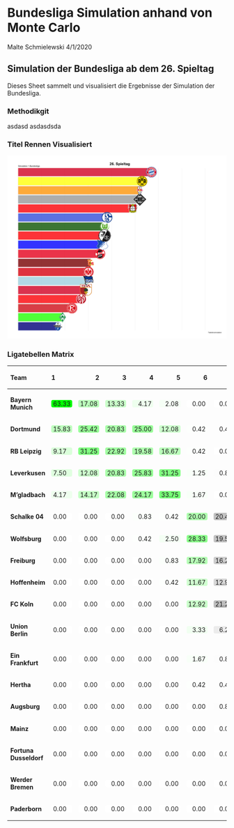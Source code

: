 Bundesliga Simulation anhand von Monte Carlo
================
Malte Schmielewski
4/1/2020

## Simulation der Bundesliga ab dem 26. Spieltag

Dieses Sheet sammelt und visualisiert die Ergebnisse der Simulation der
Bundesliga.

### Methodikgit

asdasd asdasdsda

### Titel Rennen Visualisiert

![](gganim.gif)

### Ligatebellen Matrix

<table class="table table-condensed">

<thead>

<tr>

<th style="text-align:left;">

Team

</th>

<th style="text-align:left;">

1

</th>

<th style="text-align:right;">

2

</th>

<th style="text-align:right;">

3

</th>

<th style="text-align:right;">

4

</th>

<th style="text-align:right;">

5

</th>

<th style="text-align:right;">

6

</th>

<th style="text-align:right;">

7

</th>

<th style="text-align:right;">

8

</th>

<th style="text-align:right;">

9

</th>

<th style="text-align:right;">

10

</th>

<th style="text-align:right;">

11

</th>

<th style="text-align:right;">

12

</th>

<th style="text-align:right;">

13

</th>

<th style="text-align:right;">

14

</th>

<th style="text-align:right;">

15

</th>

<th style="text-align:right;">

16

</th>

<th style="text-align:right;">

17

</th>

<th style="text-align:right;">

18

</th>

</tr>

</thead>

<tbody>

<tr>

<td style="text-align:left;">

<span style="font-weight: bold">Bayern Munich
</span>

</td>

<td style="text-align:left;">

<span style="display: block; padding: 0 4px; border-radius: 4px; background-color: #00ff00">63.33</span>

</td>

<td style="text-align:right;">

<span style="display: block; padding: 0 4px; border-radius: 4px; background-color: #baffba">17.08</span>

</td>

<td style="text-align:right;">

<span style="display: block; padding: 0 4px; border-radius: 4px; background-color: #c9ffc9">13.33</span>

</td>

<td style="text-align:right;">

<span style="display: block; padding: 0 4px; border-radius: 4px; background-color: #eeffee">4.17</span>

</td>

<td style="text-align:right;">

<span style="display: block; padding: 0 4px; border-radius: 4px; background-color: #f6fff6">2.08</span>

</td>

<td style="text-align:right;">

<span style="display: block; padding: 0 4px; border-radius: 4px; background-color: #ffffff">0.00</span>

</td>

<td style="text-align:right;">

<span style="display: block; padding: 0 4px; border-radius: 4px; background-color: #ffffff">0.00</span>

</td>

<td style="text-align:right;">

<span style="display: block; padding: 0 4px; border-radius: 4px; background-color: #ffffff">0.00</span>

</td>

<td style="text-align:right;">

<span style="display: block; padding: 0 4px; border-radius: 4px; background-color: #ffffff">0.00</span>

</td>

<td style="text-align:right;">

<span style="display: block; padding: 0 4px; border-radius: 4px; background-color: #ffffff">0.00</span>

</td>

<td style="text-align:right;">

<span style="display: block; padding: 0 4px; border-radius: 4px; background-color: #ffffff">0.00</span>

</td>

<td style="text-align:right;">

<span style="display: block; padding: 0 4px; border-radius: 4px; background-color: #ffffff">0.00</span>

</td>

<td style="text-align:right;">

<span style="display: block; padding: 0 4px; border-radius: 4px; background-color: #ffffff">0.00</span>

</td>

<td style="text-align:right;">

<span style="display: block; padding: 0 4px; border-radius: 4px; background-color: #ffffff">0.00</span>

</td>

<td style="text-align:right;">

<span style="display: block; padding: 0 4px; border-radius: 4px; background-color: #ffffff">0.00</span>

</td>

<td style="text-align:right;">

<span style="display: block; padding: 0 4px; border-radius: 4px; background-color: #ffffff">0.00</span>

</td>

<td style="text-align:right;">

<span style="display: block; padding: 0 4px; border-radius: 4px; background-color: #ffffff">0.00</span>

</td>

<td style="text-align:right;">

<span style="display: block; padding: 0 4px; border-radius: 4px; background-color: #ffffff">0.00</span>

</td>

</tr>

<tr>

<td style="text-align:left;">

<span style="font-weight: bold">Dortmund
</span>

</td>

<td style="text-align:left;">

<span style="display: block; padding: 0 4px; border-radius: 4px; background-color: #bfffbf">15.83</span>

</td>

<td style="text-align:right;">

<span style="display: block; padding: 0 4px; border-radius: 4px; background-color: #98ff98">25.42</span>

</td>

<td style="text-align:right;">

<span style="display: block; padding: 0 4px; border-radius: 4px; background-color: #abffab">20.83</span>

</td>

<td style="text-align:right;">

<span style="display: block; padding: 0 4px; border-radius: 4px; background-color: #9aff9a">25.00</span>

</td>

<td style="text-align:right;">

<span style="display: block; padding: 0 4px; border-radius: 4px; background-color: #ceffce">12.08</span>

</td>

<td style="text-align:right;">

<span style="display: block; padding: 0 4px; border-radius: 4px; background-color: #fdfffd">0.42</span>

</td>

<td style="text-align:right;">

<span style="display: block; padding: 0 4px; border-radius: 4px; background-color: #fdfdfd">0.42</span>

</td>

<td style="text-align:right;">

<span style="display: block; padding: 0 4px; border-radius: 4px; background-color: #ffffff">0.00</span>

</td>

<td style="text-align:right;">

<span style="display: block; padding: 0 4px; border-radius: 4px; background-color: #ffffff">0.00</span>

</td>

<td style="text-align:right;">

<span style="display: block; padding: 0 4px; border-radius: 4px; background-color: #ffffff">0.00</span>

</td>

<td style="text-align:right;">

<span style="display: block; padding: 0 4px; border-radius: 4px; background-color: #ffffff">0.00</span>

</td>

<td style="text-align:right;">

<span style="display: block; padding: 0 4px; border-radius: 4px; background-color: #ffffff">0.00</span>

</td>

<td style="text-align:right;">

<span style="display: block; padding: 0 4px; border-radius: 4px; background-color: #ffffff">0.00</span>

</td>

<td style="text-align:right;">

<span style="display: block; padding: 0 4px; border-radius: 4px; background-color: #ffffff">0.00</span>

</td>

<td style="text-align:right;">

<span style="display: block; padding: 0 4px; border-radius: 4px; background-color: #ffffff">0.00</span>

</td>

<td style="text-align:right;">

<span style="display: block; padding: 0 4px; border-radius: 4px; background-color: #ffffff">0.00</span>

</td>

<td style="text-align:right;">

<span style="display: block; padding: 0 4px; border-radius: 4px; background-color: #ffffff">0.00</span>

</td>

<td style="text-align:right;">

<span style="display: block; padding: 0 4px; border-radius: 4px; background-color: #ffffff">0.00</span>

</td>

</tr>

<tr>

<td style="text-align:left;">

<span style="font-weight: bold">RB Leipzig
</span>

</td>

<td style="text-align:left;">

<span style="display: block; padding: 0 4px; border-radius: 4px; background-color: #daffda">9.17</span>

</td>

<td style="text-align:right;">

<span style="display: block; padding: 0 4px; border-radius: 4px; background-color: #81ff81">31.25</span>

</td>

<td style="text-align:right;">

<span style="display: block; padding: 0 4px; border-radius: 4px; background-color: #a2ffa2">22.92</span>

</td>

<td style="text-align:right;">

<span style="display: block; padding: 0 4px; border-radius: 4px; background-color: #b0ffb0">19.58</span>

</td>

<td style="text-align:right;">

<span style="display: block; padding: 0 4px; border-radius: 4px; background-color: #bbffbb">16.67</span>

</td>

<td style="text-align:right;">

<span style="display: block; padding: 0 4px; border-radius: 4px; background-color: #fdfffd">0.42</span>

</td>

<td style="text-align:right;">

<span style="display: block; padding: 0 4px; border-radius: 4px; background-color: #ffffff">0.00</span>

</td>

<td style="text-align:right;">

<span style="display: block; padding: 0 4px; border-radius: 4px; background-color: #ffffff">0.00</span>

</td>

<td style="text-align:right;">

<span style="display: block; padding: 0 4px; border-radius: 4px; background-color: #ffffff">0.00</span>

</td>

<td style="text-align:right;">

<span style="display: block; padding: 0 4px; border-radius: 4px; background-color: #ffffff">0.00</span>

</td>

<td style="text-align:right;">

<span style="display: block; padding: 0 4px; border-radius: 4px; background-color: #ffffff">0.00</span>

</td>

<td style="text-align:right;">

<span style="display: block; padding: 0 4px; border-radius: 4px; background-color: #ffffff">0.00</span>

</td>

<td style="text-align:right;">

<span style="display: block; padding: 0 4px; border-radius: 4px; background-color: #ffffff">0.00</span>

</td>

<td style="text-align:right;">

<span style="display: block; padding: 0 4px; border-radius: 4px; background-color: #ffffff">0.00</span>

</td>

<td style="text-align:right;">

<span style="display: block; padding: 0 4px; border-radius: 4px; background-color: #ffffff">0.00</span>

</td>

<td style="text-align:right;">

<span style="display: block; padding: 0 4px; border-radius: 4px; background-color: #ffffff">0.00</span>

</td>

<td style="text-align:right;">

<span style="display: block; padding: 0 4px; border-radius: 4px; background-color: #ffffff">0.00</span>

</td>

<td style="text-align:right;">

<span style="display: block; padding: 0 4px; border-radius: 4px; background-color: #ffffff">0.00</span>

</td>

</tr>

<tr>

<td style="text-align:left;">

<span style="font-weight: bold">Leverkusen
</span>

</td>

<td style="text-align:left;">

<span style="display: block; padding: 0 4px; border-radius: 4px; background-color: #e0ffe0">7.50</span>

</td>

<td style="text-align:right;">

<span style="display: block; padding: 0 4px; border-radius: 4px; background-color: #ceffce">12.08</span>

</td>

<td style="text-align:right;">

<span style="display: block; padding: 0 4px; border-radius: 4px; background-color: #abffab">20.83</span>

</td>

<td style="text-align:right;">

<span style="display: block; padding: 0 4px; border-radius: 4px; background-color: #96ff96">25.83</span>

</td>

<td style="text-align:right;">

<span style="display: block; padding: 0 4px; border-radius: 4px; background-color: #81ff81">31.25</span>

</td>

<td style="text-align:right;">

<span style="display: block; padding: 0 4px; border-radius: 4px; background-color: #f9fff9">1.25</span>

</td>

<td style="text-align:right;">

<span style="display: block; padding: 0 4px; border-radius: 4px; background-color: #fcfcfc">0.83</span>

</td>

<td style="text-align:right;">

<span style="display: block; padding: 0 4px; border-radius: 4px; background-color: #fdfdfd">0.42</span>

</td>

<td style="text-align:right;">

<span style="display: block; padding: 0 4px; border-radius: 4px; background-color: #ffffff">0.00</span>

</td>

<td style="text-align:right;">

<span style="display: block; padding: 0 4px; border-radius: 4px; background-color: #ffffff">0.00</span>

</td>

<td style="text-align:right;">

<span style="display: block; padding: 0 4px; border-radius: 4px; background-color: #ffffff">0.00</span>

</td>

<td style="text-align:right;">

<span style="display: block; padding: 0 4px; border-radius: 4px; background-color: #ffffff">0.00</span>

</td>

<td style="text-align:right;">

<span style="display: block; padding: 0 4px; border-radius: 4px; background-color: #ffffff">0.00</span>

</td>

<td style="text-align:right;">

<span style="display: block; padding: 0 4px; border-radius: 4px; background-color: #ffffff">0.00</span>

</td>

<td style="text-align:right;">

<span style="display: block; padding: 0 4px; border-radius: 4px; background-color: #ffffff">0.00</span>

</td>

<td style="text-align:right;">

<span style="display: block; padding: 0 4px; border-radius: 4px; background-color: #ffffff">0.00</span>

</td>

<td style="text-align:right;">

<span style="display: block; padding: 0 4px; border-radius: 4px; background-color: #ffffff">0.00</span>

</td>

<td style="text-align:right;">

<span style="display: block; padding: 0 4px; border-radius: 4px; background-color: #ffffff">0.00</span>

</td>

</tr>

<tr>

<td style="text-align:left;">

<span style="font-weight: bold">M’gladbach
</span>

</td>

<td style="text-align:left;">

<span style="display: block; padding: 0 4px; border-radius: 4px; background-color: #eeffee">4.17</span>

</td>

<td style="text-align:right;">

<span style="display: block; padding: 0 4px; border-radius: 4px; background-color: #c5ffc5">14.17</span>

</td>

<td style="text-align:right;">

<span style="display: block; padding: 0 4px; border-radius: 4px; background-color: #a6ffa6">22.08</span>

</td>

<td style="text-align:right;">

<span style="display: block; padding: 0 4px; border-radius: 4px; background-color: #9dff9d">24.17</span>

</td>

<td style="text-align:right;">

<span style="display: block; padding: 0 4px; border-radius: 4px; background-color: #77ff77">33.75</span>

</td>

<td style="text-align:right;">

<span style="display: block; padding: 0 4px; border-radius: 4px; background-color: #f8fff8">1.67</span>

</td>

<td style="text-align:right;">

<span style="display: block; padding: 0 4px; border-radius: 4px; background-color: #ffffff">0.00</span>

</td>

<td style="text-align:right;">

<span style="display: block; padding: 0 4px; border-radius: 4px; background-color: #ffffff">0.00</span>

</td>

<td style="text-align:right;">

<span style="display: block; padding: 0 4px; border-radius: 4px; background-color: #ffffff">0.00</span>

</td>

<td style="text-align:right;">

<span style="display: block; padding: 0 4px; border-radius: 4px; background-color: #ffffff">0.00</span>

</td>

<td style="text-align:right;">

<span style="display: block; padding: 0 4px; border-radius: 4px; background-color: #ffffff">0.00</span>

</td>

<td style="text-align:right;">

<span style="display: block; padding: 0 4px; border-radius: 4px; background-color: #ffffff">0.00</span>

</td>

<td style="text-align:right;">

<span style="display: block; padding: 0 4px; border-radius: 4px; background-color: #ffffff">0.00</span>

</td>

<td style="text-align:right;">

<span style="display: block; padding: 0 4px; border-radius: 4px; background-color: #ffffff">0.00</span>

</td>

<td style="text-align:right;">

<span style="display: block; padding: 0 4px; border-radius: 4px; background-color: #ffffff">0.00</span>

</td>

<td style="text-align:right;">

<span style="display: block; padding: 0 4px; border-radius: 4px; background-color: #ffffff">0.00</span>

</td>

<td style="text-align:right;">

<span style="display: block; padding: 0 4px; border-radius: 4px; background-color: #ffffff">0.00</span>

</td>

<td style="text-align:right;">

<span style="display: block; padding: 0 4px; border-radius: 4px; background-color: #ffffff">0.00</span>

</td>

</tr>

<tr>

<td style="text-align:left;">

<span style="font-weight: bold">Schalke 04
</span>

</td>

<td style="text-align:left;">

<span style="display: block; padding: 0 4px; border-radius: 4px; background-color: #ffffff">0.00</span>

</td>

<td style="text-align:right;">

<span style="display: block; padding: 0 4px; border-radius: 4px; background-color: #ffffff">0.00</span>

</td>

<td style="text-align:right;">

<span style="display: block; padding: 0 4px; border-radius: 4px; background-color: #ffffff">0.00</span>

</td>

<td style="text-align:right;">

<span style="display: block; padding: 0 4px; border-radius: 4px; background-color: #fbfffb">0.83</span>

</td>

<td style="text-align:right;">

<span style="display: block; padding: 0 4px; border-radius: 4px; background-color: #fdfffd">0.42</span>

</td>

<td style="text-align:right;">

<span style="display: block; padding: 0 4px; border-radius: 4px; background-color: #aeffae">20.00</span>

</td>

<td style="text-align:right;">

<span style="display: block; padding: 0 4px; border-radius: 4px; background-color: #c1c1c1">20.42</span>

</td>

<td style="text-align:right;">

<span style="display: block; padding: 0 4px; border-radius: 4px; background-color: #d5d5d5">13.75</span>

</td>

<td style="text-align:right;">

<span style="display: block; padding: 0 4px; border-radius: 4px; background-color: #cccccc">16.67</span>

</td>

<td style="text-align:right;">

<span style="display: block; padding: 0 4px; border-radius: 4px; background-color: #dadada">12.08</span>

</td>

<td style="text-align:right;">

<span style="display: block; padding: 0 4px; border-radius: 4px; background-color: #dedede">10.83</span>

</td>

<td style="text-align:right;">

<span style="display: block; padding: 0 4px; border-radius: 4px; background-color: #f8f8f8">2.08</span>

</td>

<td style="text-align:right;">

<span style="display: block; padding: 0 4px; border-radius: 4px; background-color: #f8f8f8">2.08</span>

</td>

<td style="text-align:right;">

<span style="display: block; padding: 0 4px; border-radius: 4px; background-color: #fdfdfd">0.42</span>

</td>

<td style="text-align:right;">

<span style="display: block; padding: 0 4px; border-radius: 4px; background-color: #fdfdfd">0.42</span>

</td>

<td style="text-align:right;">

<span style="display: block; padding: 0 4px; border-radius: 4px; background-color: #ffffff">0.00</span>

</td>

<td style="text-align:right;">

<span style="display: block; padding: 0 4px; border-radius: 4px; background-color: #ffffff">0.00</span>

</td>

<td style="text-align:right;">

<span style="display: block; padding: 0 4px; border-radius: 4px; background-color: #ffffff">0.00</span>

</td>

</tr>

<tr>

<td style="text-align:left;">

<span style="font-weight: bold">Wolfsburg
</span>

</td>

<td style="text-align:left;">

<span style="display: block; padding: 0 4px; border-radius: 4px; background-color: #ffffff">0.00</span>

</td>

<td style="text-align:right;">

<span style="display: block; padding: 0 4px; border-radius: 4px; background-color: #ffffff">0.00</span>

</td>

<td style="text-align:right;">

<span style="display: block; padding: 0 4px; border-radius: 4px; background-color: #ffffff">0.00</span>

</td>

<td style="text-align:right;">

<span style="display: block; padding: 0 4px; border-radius: 4px; background-color: #fdfffd">0.42</span>

</td>

<td style="text-align:right;">

<span style="display: block; padding: 0 4px; border-radius: 4px; background-color: #f4fff4">2.50</span>

</td>

<td style="text-align:right;">

<span style="display: block; padding: 0 4px; border-radius: 4px; background-color: #8cff8c">28.33</span>

</td>

<td style="text-align:right;">

<span style="display: block; padding: 0 4px; border-radius: 4px; background-color: #c3c3c3">19.58</span>

</td>

<td style="text-align:right;">

<span style="display: block; padding: 0 4px; border-radius: 4px; background-color: #d2d2d2">14.58</span>

</td>

<td style="text-align:right;">

<span style="display: block; padding: 0 4px; border-radius: 4px; background-color: #d6d6d6">13.33</span>

</td>

<td style="text-align:right;">

<span style="display: block; padding: 0 4px; border-radius: 4px; background-color: #e6e6e6">7.92</span>

</td>

<td style="text-align:right;">

<span style="display: block; padding: 0 4px; border-radius: 4px; background-color: #eaeaea">6.67</span>

</td>

<td style="text-align:right;">

<span style="display: block; padding: 0 4px; border-radius: 4px; background-color: #f3f3f3">3.75</span>

</td>

<td style="text-align:right;">

<span style="display: block; padding: 0 4px; border-radius: 4px; background-color: #f8f8f8">2.08</span>

</td>

<td style="text-align:right;">

<span style="display: block; padding: 0 4px; border-radius: 4px; background-color: #fdfdfd">0.42</span>

</td>

<td style="text-align:right;">

<span style="display: block; padding: 0 4px; border-radius: 4px; background-color: #fdfdfd">0.42</span>

</td>

<td style="text-align:right;">

<span style="display: block; padding: 0 4px; border-radius: 4px; background-color: #ffffff">0.00</span>

</td>

<td style="text-align:right;">

<span style="display: block; padding: 0 4px; border-radius: 4px; background-color: #ffffff">0.00</span>

</td>

<td style="text-align:right;">

<span style="display: block; padding: 0 4px; border-radius: 4px; background-color: #ffffff">0.00</span>

</td>

</tr>

<tr>

<td style="text-align:left;">

<span style="font-weight: bold">Freiburg
</span>

</td>

<td style="text-align:left;">

<span style="display: block; padding: 0 4px; border-radius: 4px; background-color: #ffffff">0.00</span>

</td>

<td style="text-align:right;">

<span style="display: block; padding: 0 4px; border-radius: 4px; background-color: #ffffff">0.00</span>

</td>

<td style="text-align:right;">

<span style="display: block; padding: 0 4px; border-radius: 4px; background-color: #ffffff">0.00</span>

</td>

<td style="text-align:right;">

<span style="display: block; padding: 0 4px; border-radius: 4px; background-color: #ffffff">0.00</span>

</td>

<td style="text-align:right;">

<span style="display: block; padding: 0 4px; border-radius: 4px; background-color: #fbfffb">0.83</span>

</td>

<td style="text-align:right;">

<span style="display: block; padding: 0 4px; border-radius: 4px; background-color: #b6ffb6">17.92</span>

</td>

<td style="text-align:right;">

<span style="display: block; padding: 0 4px; border-radius: 4px; background-color: #cdcdcd">16.25</span>

</td>

<td style="text-align:right;">

<span style="display: block; padding: 0 4px; border-radius: 4px; background-color: #c7c7c7">18.33</span>

</td>

<td style="text-align:right;">

<span style="display: block; padding: 0 4px; border-radius: 4px; background-color: #cdcdcd">16.25</span>

</td>

<td style="text-align:right;">

<span style="display: block; padding: 0 4px; border-radius: 4px; background-color: #d3d3d3">14.17</span>

</td>

<td style="text-align:right;">

<span style="display: block; padding: 0 4px; border-radius: 4px; background-color: #ececec">6.25</span>

</td>

<td style="text-align:right;">

<span style="display: block; padding: 0 4px; border-radius: 4px; background-color: #eaeaea">6.67</span>

</td>

<td style="text-align:right;">

<span style="display: block; padding: 0 4px; border-radius: 4px; background-color: #f6f6f6">2.92</span>

</td>

<td style="text-align:right;">

<span style="display: block; padding: 0 4px; border-radius: 4px; background-color: #fdfdfd">0.42</span>

</td>

<td style="text-align:right;">

<span style="display: block; padding: 0 4px; border-radius: 4px; background-color: #ffffff">0.00</span>

</td>

<td style="text-align:right;">

<span style="display: block; padding: 0 4px; border-radius: 4px; background-color: #ffffff">0.00</span>

</td>

<td style="text-align:right;">

<span style="display: block; padding: 0 4px; border-radius: 4px; background-color: #ffffff">0.00</span>

</td>

<td style="text-align:right;">

<span style="display: block; padding: 0 4px; border-radius: 4px; background-color: #ffffff">0.00</span>

</td>

</tr>

<tr>

<td style="text-align:left;">

<span style="font-weight: bold">Hoffenheim
</span>

</td>

<td style="text-align:left;">

<span style="display: block; padding: 0 4px; border-radius: 4px; background-color: #ffffff">0.00</span>

</td>

<td style="text-align:right;">

<span style="display: block; padding: 0 4px; border-radius: 4px; background-color: #ffffff">0.00</span>

</td>

<td style="text-align:right;">

<span style="display: block; padding: 0 4px; border-radius: 4px; background-color: #ffffff">0.00</span>

</td>

<td style="text-align:right;">

<span style="display: block; padding: 0 4px; border-radius: 4px; background-color: #ffffff">0.00</span>

</td>

<td style="text-align:right;">

<span style="display: block; padding: 0 4px; border-radius: 4px; background-color: #fdfffd">0.42</span>

</td>

<td style="text-align:right;">

<span style="display: block; padding: 0 4px; border-radius: 4px; background-color: #d0ffd0">11.67</span>

</td>

<td style="text-align:right;">

<span style="display: block; padding: 0 4px; border-radius: 4px; background-color: #d7d7d7">12.92</span>

</td>

<td style="text-align:right;">

<span style="display: block; padding: 0 4px; border-radius: 4px; background-color: #cbcbcb">17.08</span>

</td>

<td style="text-align:right;">

<span style="display: block; padding: 0 4px; border-radius: 4px; background-color: #d1d1d1">15.00</span>

</td>

<td style="text-align:right;">

<span style="display: block; padding: 0 4px; border-radius: 4px; background-color: #d3d3d3">14.17</span>

</td>

<td style="text-align:right;">

<span style="display: block; padding: 0 4px; border-radius: 4px; background-color: #dedede">10.83</span>

</td>

<td style="text-align:right;">

<span style="display: block; padding: 0 4px; border-radius: 4px; background-color: #d6d6d6">13.33</span>

</td>

<td style="text-align:right;">

<span style="display: block; padding: 0 4px; border-radius: 4px; background-color: #f6f6f6">2.92</span>

</td>

<td style="text-align:right;">

<span style="display: block; padding: 0 4px; border-radius: 4px; background-color: #f9f9f9">1.67</span>

</td>

<td style="text-align:right;">

<span style="display: block; padding: 0 4px; border-radius: 4px; background-color: #ffffff">0.00</span>

</td>

<td style="text-align:right;">

<span style="display: block; padding: 0 4px; border-radius: 4px; background-color: #ffffff">0.00</span>

</td>

<td style="text-align:right;">

<span style="display: block; padding: 0 4px; border-radius: 4px; background-color: #ffffff">0.00</span>

</td>

<td style="text-align:right;">

<span style="display: block; padding: 0 4px; border-radius: 4px; background-color: #ffffff">0.00</span>

</td>

</tr>

<tr>

<td style="text-align:left;">

<span style="font-weight: bold">FC Koln
</span>

</td>

<td style="text-align:left;">

<span style="display: block; padding: 0 4px; border-radius: 4px; background-color: #ffffff">0.00</span>

</td>

<td style="text-align:right;">

<span style="display: block; padding: 0 4px; border-radius: 4px; background-color: #ffffff">0.00</span>

</td>

<td style="text-align:right;">

<span style="display: block; padding: 0 4px; border-radius: 4px; background-color: #ffffff">0.00</span>

</td>

<td style="text-align:right;">

<span style="display: block; padding: 0 4px; border-radius: 4px; background-color: #ffffff">0.00</span>

</td>

<td style="text-align:right;">

<span style="display: block; padding: 0 4px; border-radius: 4px; background-color: #ffffff">0.00</span>

</td>

<td style="text-align:right;">

<span style="display: block; padding: 0 4px; border-radius: 4px; background-color: #caffca">12.92</span>

</td>

<td style="text-align:right;">

<span style="display: block; padding: 0 4px; border-radius: 4px; background-color: #bebebe">21.25</span>

</td>

<td style="text-align:right;">

<span style="display: block; padding: 0 4px; border-radius: 4px; background-color: #d0d0d0">15.42</span>

</td>

<td style="text-align:right;">

<span style="display: block; padding: 0 4px; border-radius: 4px; background-color: #d9d9d9">12.50</span>

</td>

<td style="text-align:right;">

<span style="display: block; padding: 0 4px; border-radius: 4px; background-color: #d7d7d7">12.92</span>

</td>

<td style="text-align:right;">

<span style="display: block; padding: 0 4px; border-radius: 4px; background-color: #dcdcdc">11.25</span>

</td>

<td style="text-align:right;">

<span style="display: block; padding: 0 4px; border-radius: 4px; background-color: #e6e6e6">7.92</span>

</td>

<td style="text-align:right;">

<span style="display: block; padding: 0 4px; border-radius: 4px; background-color: #f1f1f1">4.58</span>

</td>

<td style="text-align:right;">

<span style="display: block; padding: 0 4px; border-radius: 4px; background-color: #fcfcfc">0.83</span>

</td>

<td style="text-align:right;">

<span style="display: block; padding: 0 4px; border-radius: 4px; background-color: #fdfdfd">0.42</span>

</td>

<td style="text-align:right;">

<span style="display: block; padding: 0 4px; border-radius: 4px; background-color: #ffffff">0.00</span>

</td>

<td style="text-align:right;">

<span style="display: block; padding: 0 4px; border-radius: 4px; background-color: #ffffff">0.00</span>

</td>

<td style="text-align:right;">

<span style="display: block; padding: 0 4px; border-radius: 4px; background-color: #ffffff">0.00</span>

</td>

</tr>

<tr>

<td style="text-align:left;">

<span style="font-weight: bold">Union Berlin
</span>

</td>

<td style="text-align:left;">

<span style="display: block; padding: 0 4px; border-radius: 4px; background-color: #ffffff">0.00</span>

</td>

<td style="text-align:right;">

<span style="display: block; padding: 0 4px; border-radius: 4px; background-color: #ffffff">0.00</span>

</td>

<td style="text-align:right;">

<span style="display: block; padding: 0 4px; border-radius: 4px; background-color: #ffffff">0.00</span>

</td>

<td style="text-align:right;">

<span style="display: block; padding: 0 4px; border-radius: 4px; background-color: #ffffff">0.00</span>

</td>

<td style="text-align:right;">

<span style="display: block; padding: 0 4px; border-radius: 4px; background-color: #ffffff">0.00</span>

</td>

<td style="text-align:right;">

<span style="display: block; padding: 0 4px; border-radius: 4px; background-color: #f1fff1">3.33</span>

</td>

<td style="text-align:right;">

<span style="display: block; padding: 0 4px; border-radius: 4px; background-color: #ececec">6.25</span>

</td>

<td style="text-align:right;">

<span style="display: block; padding: 0 4px; border-radius: 4px; background-color: #d5d5d5">13.75</span>

</td>

<td style="text-align:right;">

<span style="display: block; padding: 0 4px; border-radius: 4px; background-color: #dcdcdc">11.25</span>

</td>

<td style="text-align:right;">

<span style="display: block; padding: 0 4px; border-radius: 4px; background-color: #dadada">12.08</span>

</td>

<td style="text-align:right;">

<span style="display: block; padding: 0 4px; border-radius: 4px; background-color: #cbcbcb">17.08</span>

</td>

<td style="text-align:right;">

<span style="display: block; padding: 0 4px; border-radius: 4px; background-color: #d0d0d0">15.42</span>

</td>

<td style="text-align:right;">

<span style="display: block; padding: 0 4px; border-radius: 4px; background-color: #dfdfdf">10.42</span>

</td>

<td style="text-align:right;">

<span style="display: block; padding: 0 4px; border-radius: 4px; background-color: #eaeaea">6.67</span>

</td>

<td style="text-align:right;">

<span style="display: block; padding: 0 4px; border-radius: 4px; background-color: #f6f6f6">2.92</span>

</td>

<td style="text-align:right;">

<span style="display: block; padding: 0 4px; border-radius: 4px; background-color: #fffefc">0.42</span>

</td>

<td style="text-align:right;">

<span style="display: block; padding: 0 4px; border-radius: 4px; background-color: #fffdfd">0.42</span>

</td>

<td style="text-align:right;">

<span style="display: block; padding: 0 4px; border-radius: 4px; background-color: #ffffff">0.00</span>

</td>

</tr>

<tr>

<td style="text-align:left;">

<span style="font-weight: bold">Ein Frankfurt
</span>

</td>

<td style="text-align:left;">

<span style="display: block; padding: 0 4px; border-radius: 4px; background-color: #ffffff">0.00</span>

</td>

<td style="text-align:right;">

<span style="display: block; padding: 0 4px; border-radius: 4px; background-color: #ffffff">0.00</span>

</td>

<td style="text-align:right;">

<span style="display: block; padding: 0 4px; border-radius: 4px; background-color: #ffffff">0.00</span>

</td>

<td style="text-align:right;">

<span style="display: block; padding: 0 4px; border-radius: 4px; background-color: #ffffff">0.00</span>

</td>

<td style="text-align:right;">

<span style="display: block; padding: 0 4px; border-radius: 4px; background-color: #ffffff">0.00</span>

</td>

<td style="text-align:right;">

<span style="display: block; padding: 0 4px; border-radius: 4px; background-color: #f8fff8">1.67</span>

</td>

<td style="text-align:right;">

<span style="display: block; padding: 0 4px; border-radius: 4px; background-color: #fcfcfc">0.83</span>

</td>

<td style="text-align:right;">

<span style="display: block; padding: 0 4px; border-radius: 4px; background-color: #f4f4f4">3.33</span>

</td>

<td style="text-align:right;">

<span style="display: block; padding: 0 4px; border-radius: 4px; background-color: #e4e4e4">8.75</span>

</td>

<td style="text-align:right;">

<span style="display: block; padding: 0 4px; border-radius: 4px; background-color: #d7d7d7">12.92</span>

</td>

<td style="text-align:right;">

<span style="display: block; padding: 0 4px; border-radius: 4px; background-color: #d0d0d0">15.42</span>

</td>

<td style="text-align:right;">

<span style="display: block; padding: 0 4px; border-radius: 4px; background-color: #d7d7d7">12.92</span>

</td>

<td style="text-align:right;">

<span style="display: block; padding: 0 4px; border-radius: 4px; background-color: #bdbdbd">21.67</span>

</td>

<td style="text-align:right;">

<span style="display: block; padding: 0 4px; border-radius: 4px; background-color: #d9d9d9">12.50</span>

</td>

<td style="text-align:right;">

<span style="display: block; padding: 0 4px; border-radius: 4px; background-color: #e5e5e5">8.33</span>

</td>

<td style="text-align:right;">

<span style="display: block; padding: 0 4px; border-radius: 4px; background-color: #fffcf6">1.25</span>

</td>

<td style="text-align:right;">

<span style="display: block; padding: 0 4px; border-radius: 4px; background-color: #fffdfd">0.42</span>

</td>

<td style="text-align:right;">

<span style="display: block; padding: 0 4px; border-radius: 4px; background-color: #ffffff">0.00</span>

</td>

</tr>

<tr>

<td style="text-align:left;">

<span style="font-weight: bold">Hertha
</span>

</td>

<td style="text-align:left;">

<span style="display: block; padding: 0 4px; border-radius: 4px; background-color: #ffffff">0.00</span>

</td>

<td style="text-align:right;">

<span style="display: block; padding: 0 4px; border-radius: 4px; background-color: #ffffff">0.00</span>

</td>

<td style="text-align:right;">

<span style="display: block; padding: 0 4px; border-radius: 4px; background-color: #ffffff">0.00</span>

</td>

<td style="text-align:right;">

<span style="display: block; padding: 0 4px; border-radius: 4px; background-color: #ffffff">0.00</span>

</td>

<td style="text-align:right;">

<span style="display: block; padding: 0 4px; border-radius: 4px; background-color: #ffffff">0.00</span>

</td>

<td style="text-align:right;">

<span style="display: block; padding: 0 4px; border-radius: 4px; background-color: #fdfffd">0.42</span>

</td>

<td style="text-align:right;">

<span style="display: block; padding: 0 4px; border-radius: 4px; background-color: #fdfdfd">0.42</span>

</td>

<td style="text-align:right;">

<span style="display: block; padding: 0 4px; border-radius: 4px; background-color: #f8f8f8">2.08</span>

</td>

<td style="text-align:right;">

<span style="display: block; padding: 0 4px; border-radius: 4px; background-color: #f7f7f7">2.50</span>

</td>

<td style="text-align:right;">

<span style="display: block; padding: 0 4px; border-radius: 4px; background-color: #ececec">6.25</span>

</td>

<td style="text-align:right;">

<span style="display: block; padding: 0 4px; border-radius: 4px; background-color: #e1e1e1">9.58</span>

</td>

<td style="text-align:right;">

<span style="display: block; padding: 0 4px; border-radius: 4px; background-color: #d9d9d9">12.50</span>

</td>

<td style="text-align:right;">

<span style="display: block; padding: 0 4px; border-radius: 4px; background-color: #cecece">15.83</span>

</td>

<td style="text-align:right;">

<span style="display: block; padding: 0 4px; border-radius: 4px; background-color: #b1b1b1">25.42</span>

</td>

<td style="text-align:right;">

<span style="display: block; padding: 0 4px; border-radius: 4px; background-color: #c9c9c9">17.50</span>

</td>

<td style="text-align:right;">

<span style="display: block; padding: 0 4px; border-radius: 4px; background-color: #fff2db">5.42</span>

</td>

<td style="text-align:right;">

<span style="display: block; padding: 0 4px; border-radius: 4px; background-color: #fff6f6">2.08</span>

</td>

<td style="text-align:right;">

<span style="display: block; padding: 0 4px; border-radius: 4px; background-color: #ffffff">0.00</span>

</td>

</tr>

<tr>

<td style="text-align:left;">

<span style="font-weight: bold">Augsburg
</span>

</td>

<td style="text-align:left;">

<span style="display: block; padding: 0 4px; border-radius: 4px; background-color: #ffffff">0.00</span>

</td>

<td style="text-align:right;">

<span style="display: block; padding: 0 4px; border-radius: 4px; background-color: #ffffff">0.00</span>

</td>

<td style="text-align:right;">

<span style="display: block; padding: 0 4px; border-radius: 4px; background-color: #ffffff">0.00</span>

</td>

<td style="text-align:right;">

<span style="display: block; padding: 0 4px; border-radius: 4px; background-color: #ffffff">0.00</span>

</td>

<td style="text-align:right;">

<span style="display: block; padding: 0 4px; border-radius: 4px; background-color: #ffffff">0.00</span>

</td>

<td style="text-align:right;">

<span style="display: block; padding: 0 4px; border-radius: 4px; background-color: #ffffff">0.00</span>

</td>

<td style="text-align:right;">

<span style="display: block; padding: 0 4px; border-radius: 4px; background-color: #fcfcfc">0.83</span>

</td>

<td style="text-align:right;">

<span style="display: block; padding: 0 4px; border-radius: 4px; background-color: #fcfcfc">0.83</span>

</td>

<td style="text-align:right;">

<span style="display: block; padding: 0 4px; border-radius: 4px; background-color: #f9f9f9">1.67</span>

</td>

<td style="text-align:right;">

<span style="display: block; padding: 0 4px; border-radius: 4px; background-color: #ededed">5.83</span>

</td>

<td style="text-align:right;">

<span style="display: block; padding: 0 4px; border-radius: 4px; background-color: #e4e4e4">8.75</span>

</td>

<td style="text-align:right;">

<span style="display: block; padding: 0 4px; border-radius: 4px; background-color: #c8c8c8">17.92</span>

</td>

<td style="text-align:right;">

<span style="display: block; padding: 0 4px; border-radius: 4px; background-color: #c4c4c4">19.17</span>

</td>

<td style="text-align:right;">

<span style="display: block; padding: 0 4px; border-radius: 4px; background-color: #c6c6c6">18.75</span>

</td>

<td style="text-align:right;">

<span style="display: block; padding: 0 4px; border-radius: 4px; background-color: #d5d5d5">13.75</span>

</td>

<td style="text-align:right;">

<span style="display: block; padding: 0 4px; border-radius: 4px; background-color: #ffe9c3">9.17</span>

</td>

<td style="text-align:right;">

<span style="display: block; padding: 0 4px; border-radius: 4px; background-color: #fff1f1">3.33</span>

</td>

<td style="text-align:right;">

<span style="display: block; padding: 0 4px; border-radius: 4px; background-color: #ffffff">0.00</span>

</td>

</tr>

<tr>

<td style="text-align:left;">

<span style="font-weight: bold">Mainz
</span>

</td>

<td style="text-align:left;">

<span style="display: block; padding: 0 4px; border-radius: 4px; background-color: #ffffff">0.00</span>

</td>

<td style="text-align:right;">

<span style="display: block; padding: 0 4px; border-radius: 4px; background-color: #ffffff">0.00</span>

</td>

<td style="text-align:right;">

<span style="display: block; padding: 0 4px; border-radius: 4px; background-color: #ffffff">0.00</span>

</td>

<td style="text-align:right;">

<span style="display: block; padding: 0 4px; border-radius: 4px; background-color: #ffffff">0.00</span>

</td>

<td style="text-align:right;">

<span style="display: block; padding: 0 4px; border-radius: 4px; background-color: #ffffff">0.00</span>

</td>

<td style="text-align:right;">

<span style="display: block; padding: 0 4px; border-radius: 4px; background-color: #ffffff">0.00</span>

</td>

<td style="text-align:right;">

<span style="display: block; padding: 0 4px; border-radius: 4px; background-color: #ffffff">0.00</span>

</td>

<td style="text-align:right;">

<span style="display: block; padding: 0 4px; border-radius: 4px; background-color: #fdfdfd">0.42</span>

</td>

<td style="text-align:right;">

<span style="display: block; padding: 0 4px; border-radius: 4px; background-color: #f8f8f8">2.08</span>

</td>

<td style="text-align:right;">

<span style="display: block; padding: 0 4px; border-radius: 4px; background-color: #fbfbfb">1.25</span>

</td>

<td style="text-align:right;">

<span style="display: block; padding: 0 4px; border-radius: 4px; background-color: #f6f6f6">2.92</span>

</td>

<td style="text-align:right;">

<span style="display: block; padding: 0 4px; border-radius: 4px; background-color: #ececec">6.25</span>

</td>

<td style="text-align:right;">

<span style="display: block; padding: 0 4px; border-radius: 4px; background-color: #d3d3d3">14.17</span>

</td>

<td style="text-align:right;">

<span style="display: block; padding: 0 4px; border-radius: 4px; background-color: #c1c1c1">20.42</span>

</td>

<td style="text-align:right;">

<span style="display: block; padding: 0 4px; border-radius: 4px; background-color: #a9a9a9">28.33</span>

</td>

<td style="text-align:right;">

<span style="display: block; padding: 0 4px; border-radius: 4px; background-color: #ffd27f">19.58</span>

</td>

<td style="text-align:right;">

<span style="display: block; padding: 0 4px; border-radius: 4px; background-color: #ffeeee">4.17</span>

</td>

<td style="text-align:right;">

<span style="display: block; padding: 0 4px; border-radius: 4px; background-color: #fffdfd">0.42</span>

</td>

</tr>

<tr>

<td style="text-align:left;">

<span style="font-weight: bold">Fortuna
Dusseldorf</span>

</td>

<td style="text-align:left;">

<span style="display: block; padding: 0 4px; border-radius: 4px; background-color: #ffffff">0.00</span>

</td>

<td style="text-align:right;">

<span style="display: block; padding: 0 4px; border-radius: 4px; background-color: #ffffff">0.00</span>

</td>

<td style="text-align:right;">

<span style="display: block; padding: 0 4px; border-radius: 4px; background-color: #ffffff">0.00</span>

</td>

<td style="text-align:right;">

<span style="display: block; padding: 0 4px; border-radius: 4px; background-color: #ffffff">0.00</span>

</td>

<td style="text-align:right;">

<span style="display: block; padding: 0 4px; border-radius: 4px; background-color: #ffffff">0.00</span>

</td>

<td style="text-align:right;">

<span style="display: block; padding: 0 4px; border-radius: 4px; background-color: #ffffff">0.00</span>

</td>

<td style="text-align:right;">

<span style="display: block; padding: 0 4px; border-radius: 4px; background-color: #ffffff">0.00</span>

</td>

<td style="text-align:right;">

<span style="display: block; padding: 0 4px; border-radius: 4px; background-color: #ffffff">0.00</span>

</td>

<td style="text-align:right;">

<span style="display: block; padding: 0 4px; border-radius: 4px; background-color: #ffffff">0.00</span>

</td>

<td style="text-align:right;">

<span style="display: block; padding: 0 4px; border-radius: 4px; background-color: #fdfdfd">0.42</span>

</td>

<td style="text-align:right;">

<span style="display: block; padding: 0 4px; border-radius: 4px; background-color: #fdfdfd">0.42</span>

</td>

<td style="text-align:right;">

<span style="display: block; padding: 0 4px; border-radius: 4px; background-color: #fbfbfb">1.25</span>

</td>

<td style="text-align:right;">

<span style="display: block; padding: 0 4px; border-radius: 4px; background-color: #f6f6f6">2.92</span>

</td>

<td style="text-align:right;">

<span style="display: block; padding: 0 4px; border-radius: 4px; background-color: #e4e4e4">8.75</span>

</td>

<td style="text-align:right;">

<span style="display: block; padding: 0 4px; border-radius: 4px; background-color: #c9c9c9">17.50</span>

</td>

<td style="text-align:right;">

<span style="display: block; padding: 0 4px; border-radius: 4px; background-color: #ffa500">39.17</span>

</td>

<td style="text-align:right;">

<span style="display: block; padding: 0 4px; border-radius: 4px; background-color: #ff9b9b">25.42</span>

</td>

<td style="text-align:right;">

<span style="display: block; padding: 0 4px; border-radius: 4px; background-color: #ffeeee">4.17</span>

</td>

</tr>

<tr>

<td style="text-align:left;">

<span style="font-weight: bold">Werder Bremen
</span>

</td>

<td style="text-align:left;">

<span style="display: block; padding: 0 4px; border-radius: 4px; background-color: #ffffff">0.00</span>

</td>

<td style="text-align:right;">

<span style="display: block; padding: 0 4px; border-radius: 4px; background-color: #ffffff">0.00</span>

</td>

<td style="text-align:right;">

<span style="display: block; padding: 0 4px; border-radius: 4px; background-color: #ffffff">0.00</span>

</td>

<td style="text-align:right;">

<span style="display: block; padding: 0 4px; border-radius: 4px; background-color: #ffffff">0.00</span>

</td>

<td style="text-align:right;">

<span style="display: block; padding: 0 4px; border-radius: 4px; background-color: #ffffff">0.00</span>

</td>

<td style="text-align:right;">

<span style="display: block; padding: 0 4px; border-radius: 4px; background-color: #ffffff">0.00</span>

</td>

<td style="text-align:right;">

<span style="display: block; padding: 0 4px; border-radius: 4px; background-color: #ffffff">0.00</span>

</td>

<td style="text-align:right;">

<span style="display: block; padding: 0 4px; border-radius: 4px; background-color: #ffffff">0.00</span>

</td>

<td style="text-align:right;">

<span style="display: block; padding: 0 4px; border-radius: 4px; background-color: #ffffff">0.00</span>

</td>

<td style="text-align:right;">

<span style="display: block; padding: 0 4px; border-radius: 4px; background-color: #ffffff">0.00</span>

</td>

<td style="text-align:right;">

<span style="display: block; padding: 0 4px; border-radius: 4px; background-color: #ffffff">0.00</span>

</td>

<td style="text-align:right;">

<span style="display: block; padding: 0 4px; border-radius: 4px; background-color: #ffffff">0.00</span>

</td>

<td style="text-align:right;">

<span style="display: block; padding: 0 4px; border-radius: 4px; background-color: #fbfbfb">1.25</span>

</td>

<td style="text-align:right;">

<span style="display: block; padding: 0 4px; border-radius: 4px; background-color: #f3f3f3">3.75</span>

</td>

<td style="text-align:right;">

<span style="display: block; padding: 0 4px; border-radius: 4px; background-color: #e6e6e6">7.92</span>

</td>

<td style="text-align:right;">

<span style="display: block; padding: 0 4px; border-radius: 4px; background-color: #ffd78f">17.08</span>

</td>

<td style="text-align:right;">

<span style="display: block; padding: 0 4px; border-radius: 4px; background-color: #ff6363">39.58</span>

</td>

<td style="text-align:right;">

<span style="display: block; padding: 0 4px; border-radius: 4px; background-color: #ff8787">30.42</span>

</td>

</tr>

<tr>

<td style="text-align:left;">

<span style="font-weight: bold">Paderborn
</span>

</td>

<td style="text-align:left;">

<span style="display: block; padding: 0 4px; border-radius: 4px; background-color: #ffffff">0.00</span>

</td>

<td style="text-align:right;">

<span style="display: block; padding: 0 4px; border-radius: 4px; background-color: #ffffff">0.00</span>

</td>

<td style="text-align:right;">

<span style="display: block; padding: 0 4px; border-radius: 4px; background-color: #ffffff">0.00</span>

</td>

<td style="text-align:right;">

<span style="display: block; padding: 0 4px; border-radius: 4px; background-color: #ffffff">0.00</span>

</td>

<td style="text-align:right;">

<span style="display: block; padding: 0 4px; border-radius: 4px; background-color: #ffffff">0.00</span>

</td>

<td style="text-align:right;">

<span style="display: block; padding: 0 4px; border-radius: 4px; background-color: #ffffff">0.00</span>

</td>

<td style="text-align:right;">

<span style="display: block; padding: 0 4px; border-radius: 4px; background-color: #ffffff">0.00</span>

</td>

<td style="text-align:right;">

<span style="display: block; padding: 0 4px; border-radius: 4px; background-color: #ffffff">0.00</span>

</td>

<td style="text-align:right;">

<span style="display: block; padding: 0 4px; border-radius: 4px; background-color: #ffffff">0.00</span>

</td>

<td style="text-align:right;">

<span style="display: block; padding: 0 4px; border-radius: 4px; background-color: #ffffff">0.00</span>

</td>

<td style="text-align:right;">

<span style="display: block; padding: 0 4px; border-radius: 4px; background-color: #ffffff">0.00</span>

</td>

<td style="text-align:right;">

<span style="display: block; padding: 0 4px; border-radius: 4px; background-color: #ffffff">0.00</span>

</td>

<td style="text-align:right;">

<span style="display: block; padding: 0 4px; border-radius: 4px; background-color: #ffffff">0.00</span>

</td>

<td style="text-align:right;">

<span style="display: block; padding: 0 4px; border-radius: 4px; background-color: #ffffff">0.00</span>

</td>

<td style="text-align:right;">

<span style="display: block; padding: 0 4px; border-radius: 4px; background-color: #f7f7f7">2.50</span>

</td>

<td style="text-align:right;">

<span style="display: block; padding: 0 4px; border-radius: 4px; background-color: #ffeccb">7.92</span>

</td>

<td style="text-align:right;">

<span style="display: block; padding: 0 4px; border-radius: 4px; background-color: #ff9e9e">24.58</span>

</td>

<td style="text-align:right;">

<span style="display: block; padding: 0 4px; border-radius: 4px; background-color: #ff0000">65.00</span>

</td>

</tr>

</tbody>

</table>
